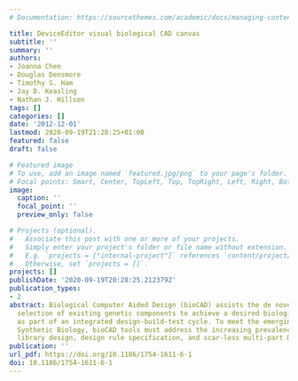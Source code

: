 ```yaml
---
# Documentation: https://sourcethemes.com/academic/docs/managing-content/

title: DeviceEditor visual biological CAD canvas
subtitle: ''
summary: ''
authors:
- Joanna Chen
- Douglas Densmore
- Timothy S. Ham
- Jay D. Keasling
- Nathan J. Hillson
tags: []
categories: []
date: '2012-12-01'
lastmod: 2020-09-19T21:28:25+01:00
featured: false
draft: false

# Featured image
# To use, add an image named `featured.jpg/png` to your page's folder.
# Focal points: Smart, Center, TopLeft, Top, TopRight, Left, Right, BottomLeft, Bottom, BottomRight.
image:
  caption: ''
  focal_point: ''
  preview_only: false

# Projects (optional).
#   Associate this post with one or more of your projects.
#   Simply enter your project's folder or file name without extension.
#   E.g. `projects = ["internal-project"]` references `content/project/deep-learning/index.md`.
#   Otherwise, set `projects = []`.
projects: []
publishDate: '2020-09-19T20:28:25.212379Z'
publication_types:
- 2
abstract: Biological Computer Aided Design (bioCAD) assists the de novo design and
  selection of existing genetic components to achieve a desired biological activity,
  as part of an integrated design-build-test cycle. To meet the emerging needs of
  Synthetic Biology, bioCAD tools must address the increasing prevalence of combinatorial
  library design, design rule specification, and scar-less multi-part DNA assembly.
publication: ''
url_pdf: https://doi.org/10.1186/1754-1611-6-1
doi: 10.1186/1754-1611-6-1
---
```

